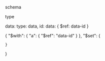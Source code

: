 schema

type

data:
    type: data,
    id:
    data: {
        $ref: data-id
    }

{
    "$with": {
        "a": {
            "$ref": "data-id"
        }
    },
    "$set": {
        
    }
}